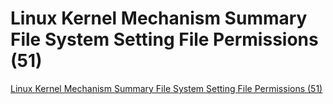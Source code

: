 # Linux Kernel Mechanism Summary File System Setting File Permissions (51)
[Linux Kernel Mechanism Summary File System Setting File Permissions (51)](https://aiwithcloud.com/2022/09/15/linux_kernel_mechanism_summary_file_system_setting_file_permissions_51/)